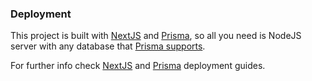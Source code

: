 ### Deployment

This project is built with [NextJS](https://nextjs.org/) and
[Prisma](https://www.prisma.io/), so all you need is NodeJS server with any
database that [Prisma supports](https://www.prisma.io/docs/reference/database-reference/supported-databases).

For further info check [NextJS](https://nextjs.org/docs/deployment) and
[Prisma](https://www.prisma.io/docs/concepts/components/prisma-client/deployment)
deployment guides.
